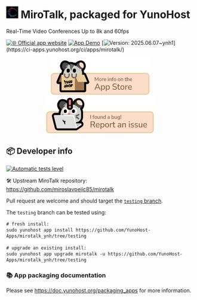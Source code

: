 <!--
N.B.: This README was automatically generated by <https://github.com/YunoHost/apps_tools/blob/main/readme_generator>
It shall NOT be edited by hand.
-->

<h1>
  <img src="https://raw.githubusercontent.com/YunoHost/apps/main/logos/mirotalk.png" width="32px" alt="Logo of MiroTalk">
  MiroTalk, packaged for YunoHost
</h1>

Real-Time Video Conferences Up to 8k and 60fps

[![🌐 Official app website](https://img.shields.io/badge/Official_app_website-darkgreen?style=for-the-badge)](https://meet.no42.org/)
[![App Demo](https://img.shields.io/badge/App_Demo-blue?style=for-the-badge)](https://meet.no42.org/)
[![Version: 2025.06.07~ynh1](https://img.shields.io/badge/Version-2025.06.07~ynh1-rgba(0,150,0,1)?style=for-the-badge)](https://ci-apps.yunohost.org/ci/apps/mirotalk/)

<div align="center">
<a href="https://apps.yunohost.org/app/mirotalk"><img height="100px" src="https://github.com/YunoHost/yunohost-artwork/raw/refs/heads/main/badges/neopossum-badges/badge_more_info_on_the_appstore.svg"/></a>
<a href="https://github.com/YunoHost-Apps/mirotalk_ynh/issues"><img height="100px" src="https://github.com/YunoHost/yunohost-artwork/raw/refs/heads/main/badges/neopossum-badges/badge_report_an_issue.svg"/></a>
</div>

## 📦 Developer info

[![Automatic tests level](https://apps.yunohost.org/badge/cilevel/mirotalk)](https://ci-apps.yunohost.org/ci/apps/mirotalk/)

🛠️ Upstream MiroTalk repository: <https://github.com/miroslavpejic85/mirotalk>

Pull request are welcome and should target the [`testing` branch](https://github.com/YunoHost-Apps/mirotalk_ynh/tree/testing).

The `testing` branch can be tested using:
```
# fresh install:
sudo yunohost app install https://github.com/YunoHost-Apps/mirotalk_ynh/tree/testing

# upgrade an existing install:
sudo yunohost app upgrade mirotalk -u https://github.com/YunoHost-Apps/mirotalk_ynh/tree/testing
```

### 📚 App packaging documentation

Please see <https://doc.yunohost.org/packaging_apps> for more information.